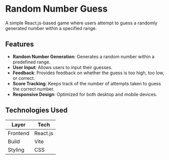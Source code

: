 # Random Number Guess

A simple React.js-based game where users attempt to guess a randomly generated number within a specified range.

## Features

- **Random Number Generation**: Generates a random number within a predefined range.
- **User Input**: Allows users to input their guesses.
- **Feedback**: Provides feedback on whether the guess is too high, too low, or correct.
- **Score Tracking**: Keeps track of the number of attempts taken to guess the correct number.
- **Responsive Design**: Optimized for both desktop and mobile devices.

## Technologies Used

| Layer | Tech              |
|-------------|-----------------------|
| Frontend     | React.js    |
| Build        |  Vite            |
| Styling         | CSS               |
